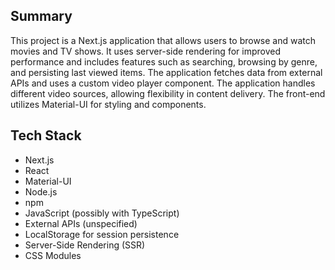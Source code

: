 ## Summary

This project is a Next.js application that allows users to browse and watch movies and TV shows.  It uses server-side rendering for improved performance and includes features such as searching, browsing by genre, and persisting last viewed items. The application fetches data from external APIs and uses a custom video player component.  The application handles different video sources, allowing flexibility in content delivery.  The front-end utilizes Material-UI for styling and components.


## Tech Stack

* Next.js
* React
* Material-UI
* Node.js
* npm
* JavaScript (possibly with TypeScript)
* External APIs (unspecified)
* LocalStorage for session persistence
* Server-Side Rendering (SSR)
* CSS Modules

